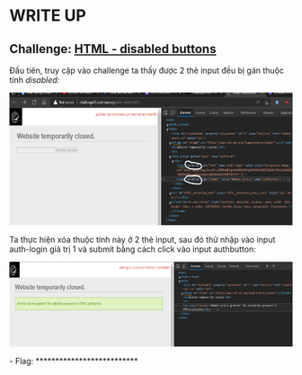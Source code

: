 # WRITE UP

## **Challenge: [HTML - disabled buttons](https://www.root-me.org/en/Challenges/Web-Client/HTML-disabled-buttons)**

Đầu tiên, truy cập vào challenge ta thấy được 2 thẻ input đều bị gán thuộc tính *disabled:*

<img src="./media/image1.png" style="width:6.5in;height:2.45972in" alt="Graphical user interface, text, application Description automatically generated" />

Ta thực hiện xóa thuộc tính này ở 2 thẻ input, sau đó thử nhập vào input auth-login giá trị 1 và submit bằng cách click vào input authbutton:

<img src="./media/image2.png" style="width:6.5in;height:1.57361in" alt="Graphical user interface, application Description automatically generated" />

\- Flag: \*\*\*\*\*\*\*\*\*\*\*\*\*\*\*\*\*\*\*\*\*\*\*\*\*\*
